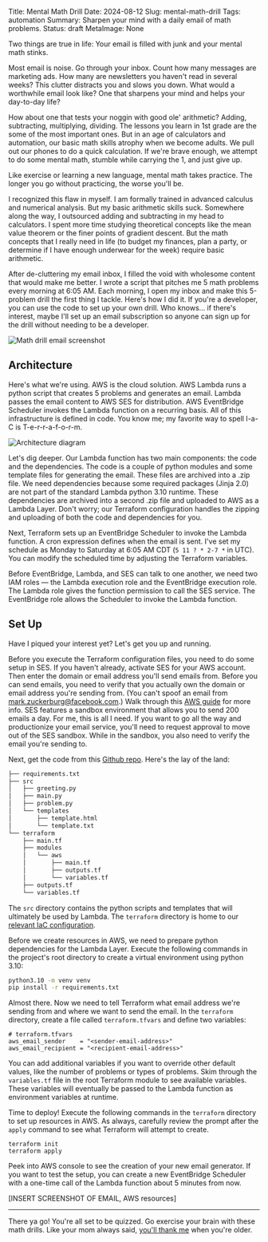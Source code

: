 Title: Mental Math Drill
Date: 2024-08-12
Slug: mental-math-drill
Tags: automation
Summary: Sharpen your mind with a daily email of math problems. 
Status: draft
MetaImage: None

Two things are true in life: Your email is filled with junk and your mental math stinks. 

Most email is noise. Go through your inbox. Count how many messages are marketing ads. How many are newsletters you haven't read in several weeks? This clutter distracts you and slows you down. What would a worthwhile email look like? One that sharpens your mind and helps your day-to-day life? 

How about one that tests your noggin with good ole' arithmetic? Adding, subtracting, multiplying, dividing. The lessons you learn in 1st grade are the some of the most important ones. But in an age of calculators and automation, our basic math skills atrophy when we become adults. We pull out our phones to do a quick calculation. If we're brave enough, we attempt to do some mental math, stumble while carrying the 1, and just give up. 

Like exercise or learning a new language, mental math takes practice. The longer you go without practicing, the worse you'll be. 

I recognized this flaw in myself. I am formally trained in advanced calculus and numerical analysis. But my basic arithmetic skills suck. Somewhere along the way, I outsourced adding and subtracting in my head to calculators. I spent more time studying theoretical concepts like the mean value theorem or the finer points of gradient descent. But the math concepts that I really need in life (to budget my finances, plan a party, or determine if I have enough underwear for the week) require basic arithmetic. 

After de-cluttering my email inbox, I filled the void with wholesome content that would make me better. I wrote a script that pitches me 5 math problems every morning at 6:05 AM. Each morning, I open my inbox and make this 5-problem drill the first thing I tackle. Here's how I did it. If you're a developer, you can use the code to set up your own drill. Who knows... if there's interest, maybe I'll set up an email subscription so anyone can sign up for the drill without needing to be a developer. 

<img alt="Math drill email screenshot" src="/static/images/post004/EmailSample.jpeg" class="w-full md:w-auto md:max-w-xl mx-auto">


## Architecture
Here's what we're using. AWS is the cloud solution. AWS Lambda runs a python script that creates 5 problems and generates an email. Lambda passes the email content to AWS SES for distribution. AWS EventBridge Scheduler invokes the Lambda function on a recurring basis. All of this infrastructure is defined in code. You know me; my favorite way to spell I-a-C is T-e-r-r-a-f-o-r-m.

<img alt="Architecture diagram" src="/static/images/post004/MentalMathDrillArch.jpeg" class="w-full md:w-auto md:max-w-xl mx-auto">

Let's dig deeper. Our Lambda function has two main components: the code and the dependencies. The code is a couple of python modules and some template files for generating the email. These files are archived into a .zip file. We need dependencies because some required packages (Jinja 2.0) are not part of the standard Lambda python 3.10 runtime. These dependencies are archived into a second .zip file and uploaded to AWS as a Lambda Layer. Don't worry; our Terraform configuration handles the zipping and uploading of both the code and dependencies for you. 

Next, Terraform sets up an EventBridge Scheduler to invoke the Lambda function. A cron expression defines when the email is sent. I've set my schedule as Monday to Saturday at 6:05 AM CDT (`5 11 ? * 2-7 *` in UTC). You can modify the scheduled time by adjusting the Terraform variables. 

Before EventBridge, Lambda, and SES can talk to one another, we need two IAM roles &mdash; the Lambda execution role and the EventBridge execution role. The Lambda role gives the function permission to call the SES service. The EventBridge role allows the Scheduler to invoke the Lambda function. 

## Set Up
Have I piqued your interest yet? Let's get you up and running. 

Before you execute the Terraform configuration files, you need to do some setup in SES. If you haven't already, activate SES for your AWS account. Then enter the domain or email address you'll send emails from. Before you can send emails, you need to verify that you actually own the domain or email address you're sending from. (You can't spoof an email from mark.zuckerburg@facebook.com.) Walk through this [AWS guide](https://docs.aws.amazon.com/ses/latest/dg/creating-identities.html) for more info. 
SES features a sandbox environment that allows you to send 200 emails a day. For me, this is all I need. If you want to go all the way and productionize your email service, you'll need to request approval to move out of the SES sandbox. While in the sandbox, you also need to verify the email you're sending to. 

Next, get the code from this [Github repo](https://github.com/kishanpatel789/kp_data_dev_blog_repos/tree/main/mental_math_drill). Here's the lay of the land: 

```bash
├── requirements.txt
├── src
│   ├── greeting.py
│   ├── main.py
│   ├── problem.py
│   └── templates
│       ├── template.html
│       └── template.txt
└── terraform
    ├── main.tf
    ├── modules
    │   └── aws
    │       ├── main.tf
    │       ├── outputs.tf
    │       └── variables.tf
    ├── outputs.tf
    └── variables.tf
```

The `src` directory contains the python scripts and templates that will ultimately be used by Lambda. The `terraform` directory is home to our [relevant IaC configuration](https://developer.hashicorp.com/terraform/language/modules/develop/structure). 

Before we create resources in AWS, we need to prepare python dependencies for the Lambda Layer. Execute the following commands in the project's root directory to create a virtual environment using python 3.10: 

```bash
python3.10 -m venv venv
pip install -r requirements.txt
```

Almost there. Now we need to tell Terraform what email address we're sending from and where we want to send the email. In the `terraform` directory, create a file called `terraform.tfvars` and define two variables:

```
# terraform.tfvars
aws_email_sender    = "<sender-email-address>"
aws_email_recipient = "<recipient-email-address>"
```

You can add additional variables if you want to override other default values, like the number of problems or types of problems. Skim through the `variables.tf` file in the root Terraform module to see available variables. These variables will eventually be passed to the Lambda function as environment variables at runtime. 

Time to deploy! Execute the following commands in the `terraform` directory to set up resources in AWS. As always, carefully review the prompt after the `apply` command to see what Terraform will attempt to create.

```
terraform init
terraform apply
```

Peek into AWS console to see the creation of your new email generator. If you want to test the setup, you can create a new EventBridge Scheduler with a one-time call of the Lambda function about 5 minutes from now. 

[INSERT SCREENSHOT OF EMAIL, AWS resources]

---

There ya go! You're all set to be quizzed. Go exercise your brain with these math drills. Like your mom always said, [you'll thank me](https://kpdata.dev) when you're older. 

